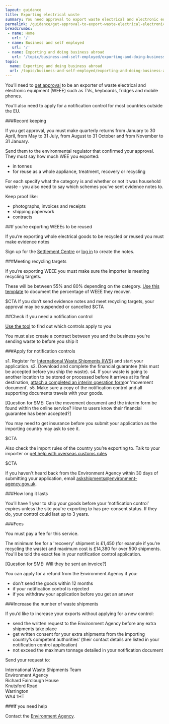 ```yaml
---
layout: guidance
title: Exporting electrical waste
summary: You need approval to export waste electrical and electronic equipment (WEEE)  
permalink: /guidance/get-approval-to-export-waste-electrical-electronic-equipment.html
breadcrumbs:
 - name: Home
   url: '/'
 - name: Business and self employed
   url: '/'
 - name: Exporting and doing business abroad
   url: '/topic/business-and-self-employed/exporting-and-doing-business-abroad.html'  
topic:
  name: Exporting and doing business abroad
  url: /topic/business-and-self-employed/exporting-and-doing-business-abroad.html
---
```


You’ll need to [get approval](https://www.gov.uk/government/uploads/system/uploads/attachment_data/file/312450/LIT_7337.pdf) to be an exporter of waste electrical and electronic equipment (WEEE) such as TVs, keyboards, fridges and mobile phones.

You’ll also need to apply for a notification control for most countries outside the EU.

###Record keeping

If you get approval, you must make quarterly returns from January to 30 April, from May to 31 July, from August to 31 October and from November to 31 January.

Send them to the environmental regulator that confirmed your approval. They must say how much WEE you exported:

* in tonnes 
* for reuse as a whole appliance, treatment, recovery or recycling

For each specify what the category is and whether or not it was household waste - you also need to say which schemes you’ve sent evidence notes to.

Keep proof like:

* photographs, invoices and receipts
* shipping paperwork 
* contracts

##If you’re exporting WEEEs to be reused

If you’re exporting whole electrical goods to be recycled or reused you must make evidence notes

Sign up for the [Settlement Centre](https://www.weee-sc.org.uk/) or [log in](https://www.weee-sc.org.uk/login.aspx) to create the notes.

###Meeting recycling targets 

If you’re exporting WEEE you must make sure the importer is meeting recycling targets.

These will be between 55% and 80% depending on the category. [Use this template](https://www.gov.uk/government/uploads/system/uploads/attachment_data/file/488880/LIT_10353.xlsx) to document the percentage of WEEE they recover.

$CTA
If you don’t send evidence notes and meet recycling targets, your approval may be suspended or cancelled
$CTA

##Check if you need a notification control

[Use the tool](http://apps.environment-agency.gov.uk/waste-import-export/124357.aspx) to find out which controls apply to you 

You must also create a contract between you and the business you're sending waste to before you ship it

###Apply for notification controls

s1. Register for [International Waste Shipments (IWS)](https://international-waste-shipments.service.gov.uk/registration/applicant-registration) and start your application.
s2. Download and complete the financial guarantee (this must be accepted before you ship the waste).
s4. If your waste is going to another location to be stored or processed before it arrives at its final destination, [attach a completed an interim operation form](http://ec.europa.eu/environment/waste/shipments/pdf/correspondents_guidelines3_en.pdf)or 'movement document'.
s5. Make sure a copy of the notification control and all supporting documents travels with your goods.

[Question for SME: Can the movement document and the interim form be found within the online service? How to users know their financial guarantee has been accepted?]

You may need to get insurance before you submit your application as the importing country may ask to see it.

$CTA

Also check the import rules of the country you’re exporting to. Talk to your importer or [get help with overseas customs rules](/answer/choosing-export-market-ukti.html)

$CTA

If you haven't heard back from the Environment Agency within 30 days of submitting your application, email askshipments@environment-agency.gov.uk.

###How long it lasts

You’ll have 1 year to ship your goods before your ‘notification control’ expires unless the site you're exporting to has pre-consent status. If they do, your control could last up to 3 years.

###Fees

You must pay a fee for this service.

The minimum fee for a 'recovery' shipment is £1,450 (for example if you’re recycling the waste) and maximum cost is £14,380 for over 500 shipments. You'll be told the exact fee in your notification control application.

[Question for SME: Will they be sent an invoice?]

You can apply for a refund from the Environment Agency if you:

* don't send the goods within 12 months
* if your notification control is rejected 
* if you withdraw your application before you get an answer

###Increase the number of waste shipments

If you’d like to increase your exports without applying for a new control:

* send the written request to the Environment Agency before any extra shipments take place
* get written consent for your extra shipments from the importing country’s competent authorities’ (their contact details are listed in your notification control application)
* not exceed the maximum tonnage detailed in your notification document

Send your request to:


International Waste Shipments Team    
Environment Agency   
Richard Fairclough House   
Knutsford Road    
Warrington   
WA4 1HT     

###If you need help

Contact the [Environment Agency](https://www.gov.uk/government/organisations/environment-agency#org-contacts).



